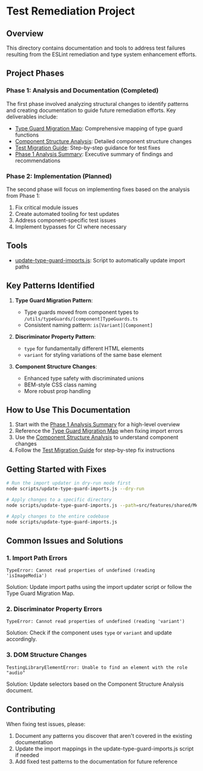 # Test Remediation Project

## Overview

This directory contains documentation and tools to address test failures resulting from the ESLint remediation and type system enhancement efforts.

## Project Phases

### Phase 1: Analysis and Documentation (Completed)

The first phase involved analyzing structural changes to identify patterns and creating documentation to guide future remediation efforts. Key deliverables include:

- [Type Guard Migration Map](./type-guard-migration-map.md): Comprehensive mapping of type guard functions
- [Component Structure Analysis](./component-structure-analysis.md): Detailed component structure changes
- [Test Migration Guide](./test-migration-guide.md): Step-by-step guidance for test fixes
- [Phase 1 Analysis Summary](./phase1-analysis-summary.md): Executive summary of findings and recommendations

### Phase 2: Implementation (Planned)

The second phase will focus on implementing fixes based on the analysis from Phase 1:

1. Fix critical module issues
2. Create automated tooling for test updates
3. Address component-specific test issues
4. Implement bypasses for CI where necessary

## Tools

- [update-type-guard-imports.js](../scripts/update-type-guard-imports.js): Script to automatically update import paths

## Key Patterns Identified

1. **Type Guard Migration Pattern**:
   - Type guards moved from component types to `/utils/typeGuards/[component]TypeGuards.ts`
   - Consistent naming pattern: `is[Variant][Component]`

2. **Discriminator Property Pattern**:
   - `type` for fundamentally different HTML elements
   - `variant` for styling variations of the same base element

3. **Component Structure Changes**:
   - Enhanced type safety with discriminated unions
   - BEM-style CSS class naming
   - More robust prop handling

## How to Use This Documentation

1. Start with the [Phase 1 Analysis Summary](./phase1-analysis-summary.md) for a high-level overview
2. Reference the [Type Guard Migration Map](./type-guard-migration-map.md) when fixing import errors
3. Use the [Component Structure Analysis](./component-structure-analysis.md) to understand component changes
4. Follow the [Test Migration Guide](./test-migration-guide.md) for step-by-step fix instructions

## Getting Started with Fixes

```bash
# Run the import updater in dry-run mode first
node scripts/update-type-guard-imports.js --dry-run

# Apply changes to a specific directory
node scripts/update-type-guard-imports.js --path=src/features/shared/Media/__tests__

# Apply changes to the entire codebase
node scripts/update-type-guard-imports.js
```

## Common Issues and Solutions

### 1. Import Path Errors
```
TypeError: Cannot read properties of undefined (reading 'isImageMedia')
```
Solution: Update import paths using the import updater script or follow the Type Guard Migration Map.

### 2. Discriminator Property Errors
```
TypeError: Cannot read properties of undefined (reading 'variant')
```
Solution: Check if the component uses `type` or `variant` and update accordingly.

### 3. DOM Structure Changes
```
TestingLibraryElementError: Unable to find an element with the role "audio"
```
Solution: Update selectors based on the Component Structure Analysis document.

## Contributing

When fixing test issues, please:

1. Document any patterns you discover that aren't covered in the existing documentation
2. Update the import mappings in the update-type-guard-imports.js script if needed
3. Add fixed test patterns to the documentation for future reference 